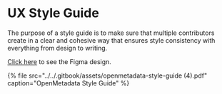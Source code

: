 # UX Style Guide

The purpose of a style guide is to make sure that multiple contributors create in a clear and cohesive way that ensures style consistency with everything from design to writing.

[Click here](https://www.figma.com/file/sw3NcGyvATuwL4l7astZXL/OpenMetadata-Style-Guide) to see the Figma design.

{% file src="../../.gitbook/assets/openmetadata-style-guide \(4\).pdf" caption="OpenMetadata Style Guide" %}

